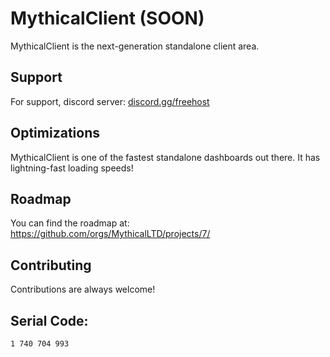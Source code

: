 # MythicalClient (SOON)

MythicalClient is the next-generation standalone client area.

## Support

For support, discord server: [discord.gg/freehost](https://discord.gg/3FWyugpznc)


## Optimizations

MythicalClient is one of the fastest standalone dashboards out there. It has lightning-fast loading speeds! 

## Roadmap

You can find the roadmap at: https://github.com/orgs/MythicalLTD/projects/7/

## Contributing

Contributions are always welcome!


## Serial Code:
```bash
1 740 704 993
```
